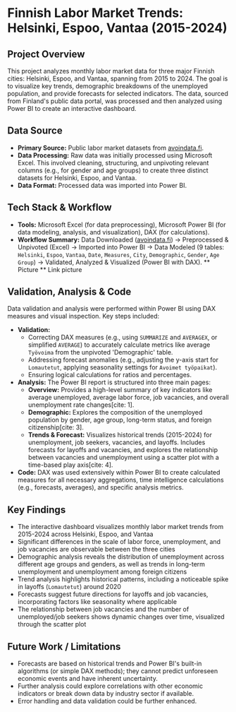 # Finnish Labor Market Trends: Helsinki, Espoo, Vantaa (2015-2024)

## Project Overview

This project analyzes monthly labor market data for three major Finnish cities: Helsinki, Espoo, and Vantaa, spanning from 2015 to 2024. The goal is to visualize key trends, demographic breakdowns of the unemployed population, and provide forecasts for selected indicators. The data, sourced from Finland's public data portal, was processed and then analyzed using Power BI to create an interactive dashboard.

## Data Source

* **Primary Source:** Public labor market datasets from [avoindata.fi](https://avoindata.fi/).
* **Data Processing:** Raw data was initially processed using Microsoft Excel. This involved cleaning, structuring, and unpivoting relevant columns (e.g., for gender and age groups) to create three distinct datasets for Helsinki, Espoo, and Vantaa.
* **Data Format:** Processed data was imported into Power BI.

## Tech Stack & Workflow

* **Tools:** Microsoft Excel (for data preprocessing), Microsoft Power BI (for data modeling, analysis, and visualization), DAX (for calculations).
* **Workflow Summary:** Data Downloaded ([avoindata.fi](https://avoindata.fi/)) -> Preprocessed & Unpivoted (Excel) -> Imported into Power BI -> Data Modeled (9 tables: `Helsinki`, `Espoo`, `Vantaa`, `Date`, `Measures`, `City`, `Demographic`, `Gender`, `Age Group`) -> Validated, Analyzed & Visualized (Power BI with DAX).
** Picture **
Link picture
## Validation, Analysis & Code

Data validation and analysis were performed within Power BI using DAX measures and visual inspection. Key steps included:

* **Validation:**
    * Correcting DAX measures (e.g., using `SUMMARIZE` and `AVERAGEX`, or simplified `AVERAGE`) to accurately calculate metrics like average `Työvoima` from the unpivoted 'Demographic' table.
    * Addressing forecast anomalies (e.g., adjusting the y-axis start for `Lomautetut`, applying seasonality settings for `Avoimet työpaikat`).
    * Ensuring logical calculations for ratios and percentages.
* **Analysis:** The Power BI report is structured into three main pages:
    * **Overview:** Provides a high-level summary of key indicators like average unemployed, average labor force, job vacancies, and overall unemployment rate changes[cite: 1].
    * **Demographic:** Explores the composition of the unemployed population by gender, age group, long-term status, and foreign citizenship[cite: 3].
    * **Trends & Forecast:** Visualizes historical trends (2015-2024) for unemployment, job seekers, vacancies, and layoffs. Includes forecasts for layoffs and vacancies, and explores the relationship between vacancies and unemployment using a scatter plot with a time-based play axis[cite: 4].
* **Code:** DAX was used extensively within Power BI to create calculated measures for all necessary aggregations, time intelligence calculations (e.g., forecasts, averages), and specific analysis metrics.

## Key Findings

* The interactive dashboard visualizes monthly labor market trends from 2015-2024 across Helsinki, Espoo, and Vantaa
* Significant differences in the scale of labor force, unemployment, and job vacancies are observable between the three cities
* Demographic analysis reveals the distribution of unemployment across different age groups and genders, as well as trends in long-term unemployment and unemployment among foreign citizens
* Trend analysis highlights historical patterns, including a noticeable spike in layoffs (`Lomautetut`) around 2020
* Forecasts suggest future directions for layoffs and job vacancies, incorporating factors like seasonality where applicable
* The relationship between job vacancies and the number of unemployed/job seekers shows dynamic changes over time, visualized through the scatter plot

## Future Work / Limitations

* Forecasts are based on historical trends and Power BI's built-in algorithms (or simple DAX methods); they cannot predict unforeseen economic events and have inherent uncertainty.
* Further analysis could explore correlations with other economic indicators or break down data by industry sector if available.
* Error handling and data validation could be further enhanced.
